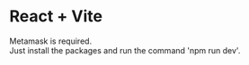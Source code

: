 # React + Vite

Metamask is required.  
Just install the packages and run the command 'npm run dev'.


